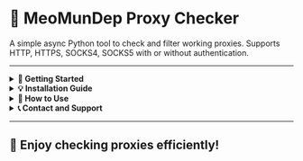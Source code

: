 # 🧪 MeoMunDep Proxy Checker

A simple async Python tool to check and filter working proxies. Supports HTTP, HTTPS, SOCKS4, SOCKS5 with or without authentication.

---

<details>
<summary><strong>🚀 Getting Started</strong></summary>

## 🚀 Getting Started

To get started with the proxy checker bot, follow these steps:

---

### 📁 Configuration Files

1. `proxies.txt`

   > Proxy list format (you can get from [Webshare](https://www.webshare.io/?referral_code=4l5kb3glsce7)):

```txt
http://host:port
https://host:port
socks4://host:port
socks5://host:port
http://user:pass@host:port
https://user:pass@host:port
socks4://user:pass@host:port
socks5://user:pass@host:port
```

2. `valid_proxies.xlsx` — Valid proxies will be saved here.
3. `invalid_proxies.xlsx` — Invalid proxies will be saved here.
4. `new_proxies.xlsx` — New filtered proxies will be updated here.

</details>

<details>
<summary><strong>💡 Installation Guide</strong></summary>

## 💡 Installation Guide

### ✅ Step 1: Install Python 3

#### For **Windows**:

* Download from: [https://www.python.org/downloads/windows/](https://www.python.org/downloads/windows/)
* During installation, **check the box** “Add Python to PATH”.

#### For **macOS** (if Python 3 is missing):

```bash
brew install python
```

#### For **Ubuntu/Debian**:

```bash
sudo apt update
sudo apt install python3 python3-pip
```

### ✅ Step 2: Install dependencies

```bash
pip install -r requirements.txt
```

> Use `pip3` if needed, e.g., `pip3 install -r requirements.txt`.

</details>

<details>
<summary><strong>🧠 How to Use</strong></summary>

## 🧠 How to Use

### 🔹 For Linux/macOS:

```bash
cd path/to/proxies_checker
chmod +x run.sh
./run.sh
```

### 🔹 For Windows:

```cmd
cd path\to\proxies_checker
python meomundep.py
```

> Or double-click `run.bat` (if provided).

</details>

<details>
<summary><strong>📞 Contact and Support</strong></summary>

## 📞 Contact and Support

* **Support me via Donate** [Here](https://t.me/KeoAirDropFreeNe/312/27801)
* **Contact for work:** [Telegram](https://t.me/MeoMunDep)
* **Join the support group:** [Join here](https://t.me/KeoAirDropFreeNe)
* **Updates Channel:** [View channel](https://t.me/KeoAirDropFreeNee)
* **YouTube Channel:** [Watch here](https://www.youtube.com/@keoairdropfreene)
* **Instagram:** [Follow me](https://www.instagram.com/meomundep)
* **Tiktok:** [Follow me](https://www.tiktok.com/@meomundep)

</details>

---

## 🎇 Enjoy checking proxies efficiently!


